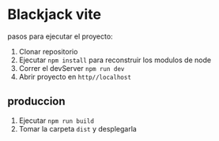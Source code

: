 # Blackjack vite

pasos para ejecutar el proyecto:

1. Clonar repositorio
2. Ejecutar ```npm install``` para reconstruir los modulos de node
3. Correr el devServer ```npm run dev```
4. Abrir proyecto en ```http//localhost```

## produccion

1. Ejecutar ```npm run build```
2. Tomar la carpeta ```dist``` y desplegarla